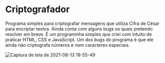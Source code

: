 # Criptografador
Programa simples para criptografar mensagens que utiliza Cifra de César para encriptar textos. 
Ainda conta com alguns bugs os quais pretendo resolver em breve. 
É um programinha simples que criei com intuito de praticar HTML, CSS e JavaScript.
Um dos bugs do programa é que ele ainda não criptografa números e nem caracteres especiais.

![Captura de tela de 2021-08-13 18-55-49](https://user-images.githubusercontent.com/70992080/129430490-9a1ab39d-abd0-4f3b-a8b3-7deaa50ad773.png)
